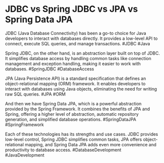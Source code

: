 # JDBC vs Spring JDBC vs JPA vs Spring Data JPA
JDBC (Java Database Connectivity) has been a go-to choice for Java developers to interact with databases directly. It provides a low-level API to connect, execute SQL queries, and manage transactions. #JDBC #Java

Spring JDBC, on the other hand, is an abstraction layer built on top of JDBC. It simplifies database access by handling common tasks like connection management and exception handling, making it easier to work with databases. #SpringJDBC #DatabaseAccess

JPA (Java Persistence API) is a standard specification that defines an object-relational mapping (ORM) framework. It enables developers to interact with databases using Java objects, eliminating the need for writing raw SQL queries. #JPA #ORM

And then we have Spring Data JPA, which is a powerful abstraction provided by the Spring Framework. It combines the benefits of JPA and Spring, offering a higher level of abstraction, automatic repository generation, and simplified database operations. #SpringDataJPA #SpringFramework

Each of these technologies has its strengths and use cases. JDBC provides low-level control, Spring JDBC simplifies common tasks, JPA offers object-relational mapping, and Spring Data JPA adds even more convenience and productivity to database access. #DatabaseDevelopment #JavaDevelopment
